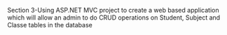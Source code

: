 Section 3-Using ASP.NET MVC project to create a web based application which will allow an admin to do CRUD operations on Student, Subject and Classe tables in the database
